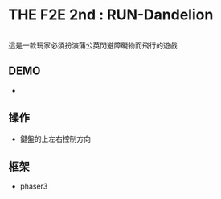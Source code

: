# THE F2E 2nd : RUN-Dandelion

<img src="./assets/01.gif" alt="">

這是一款玩家必須扮演蒲公英閃避障礙物而飛行的遊戲

## DEMO
 - 

## 操作
 - 鍵盤的上左右控制方向

## 框架
 - phaser3
